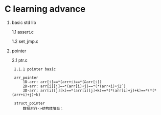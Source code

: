 C learning advance
==================
1. basic std lib

    1.1 assert.c

    1.2 set_jmp.c

2. pointer

    2.1 ptr.c

        2.1.1 pointer basic

        arr_pointer
            1D-arr: arr[i]==*(arr+i)==*(&arr[i])
            2D-arr: arr[i][j]==*(arr[i]+j)==*(*(arr+i)+j2`)
            3D-arr: arr[i][j][k]==*(arr[i][j]+k)==*(*(arr[i]+j)+k)==*(*(*(arr+i)+j)+k)

        struct_pointer
            数据对齐->结构体填充；
            
